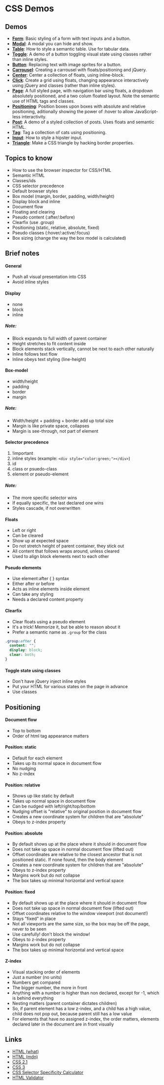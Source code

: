 # CSS Demos

## Demos
- **[Form](./form.html)**: Basic styling of a form with text inputs and a button.
- **[Modal](./modal.html)**: A modal you can hide and show.
- **[Table](./table.html)**: How to style a semantic table. Use for tabular data.
- **[Toggle](./toggle.html)**: A demo of a button toggling visual state using classes rather than inline styles.
- **[Button](./button.html)**: Replacing text with image sprites for a button.
- **[Carrousel](./carrousel.html)**: Creating a carrousel with floats/positioning and jQuery.
- **[Center](./center.html)**: Center a collection of floats, using inline-block.
- **[Click](./click.html)**: Create a grid using floats, changing appearance interactively using jQuery and classes (rather than inline styles).
- **[Page](./page.html)**: A full styled page, with navigation bar using floats, a dropdown absolutely positioned, and a two colum floated layout. Note the semantic use of HTML tags and classes.
- **[Positioning](./positioning.html)**: Position boxes upon boxes with absolute and relative positioning, aditionally showing the power of :hover to allow JavaScript-less interactivity.
- **[Post](./post.html)**: A demo of a styled collection of posts. Uses floats and semantic HTML.
- **[Tag](./tag.html)**: Tag a collection of cats using positioning.
- **[Input](./input.html)**: How to style a hipster input.
- **[Triangle](./triangle.html)**: Make a CSS triangle by hacking border properties.

## Topics to know
- How to use the browser inspector for CSS/HTML
- Semantic HTML
- Classes/ids
- CSS selector precedence
- Default browser styles
- Box model (margin, border, padding, width/height)
- Display block and inline
- Document flow
- Floating and clearing
- Pseudo content (:after/:before)
- Clearfix (use .group)
- Positioning (static, relative, absolute, fixed)
- Pseudo classes (:hover/:active/:focus)
- Box sizing (change the way the box model is calculated)


## Brief notes

#### General
- Push all visual presentation into CSS
- Avoid inline styles

#### Display
- none
- block
- inline

##### Note:
- Block expands to full width of parent container
- Height stretches to fit content inside
- Block elements stack vertically, cannot be next to each other naturally
- Inline follows text flow
- Inline obeys text styling (line-height)

#### Box-model
- width/height
- padding
- border
- margin

##### Note:
- Width/height + padding + border add up total size
- Margin is like private space, collapses
- Margin is see-through, not part of element

#### Selector precedence
1. !important
2. inline styles (example: `<div style="color:green;"></div>`)
3. id
4. class or psuedo-class
5. element or pseudo-element

##### Note:
- The more specific selector wins
- If equally specific, the last declared one wins
- Styles cascade, if not overwritten

#### Floats
- Left or right
- Can be cleared
- Show up at expected space
- Do not stretch height of parent container, they stick out
- All content that follows wraps around, unless cleared
- Used to align block elements next to each other

#### Pseudo elements
- Use element:after { } syntax
- Either after or before
- Acts as inline elements inside element
- Can take any styling
- Needs a declared content property

#### Clearfix
- Clear floats using a pseudo element
- It's a trick! Memorize it, but be able to reason about it
- Prefer a semantic name as `.group` for the class

```css
.group:after {
  content: "";
  display: block;
  clear: both;
}
```

#### Toggle state using classes
- Don't have jQuery inject inline styles
- Put your HTML for various states on the page in advance
- Use classes

## Positioning

#### Document flow
- Top to bottom
- Order of html tag appearance matters

#### Position: static
- Default for each element
- Takes up its normal space in document flow
- No nudging
- No z-index

#### Position: relative
- Shows up like static by default
- Takes up normal space in document flow
- Can be nudged with left/right/top/bottom
- Nudging offset is "relative" to original position in document flow
- Creates a new coordinate system for children that are "absolute"
- Obeys to z-index property

#### Position: absolute
- By default shows up at the place where it should in document flow
- Does not take up space in normal document flow (lifted out)
- Offset coordinates are relative to the closest ancestor that is not positioned static. If none found, then the body element
- Creates a new coordinate system for children that are "absolute"
- Obeys to z-index property
- Margins work but do not collapse
- The box takes up minimal horizontal and vertical space

#### Position: fixed
- By default shows up at the place where it should in document flow
- Does not take up space in normal document flow (lifted out)
- Offset coordinates relative to the window viewport (not document!)
- Stays "fixed" in place
- Not all viewports are the same size, so the box may be off the page, never to be seen
- Use carefully! don't block the window!
- Obeys to z-index property
- Margins work but do not collapse
- The box takes up minimal horizontal and vertical space

#### Z-index
- Visual stacking order of elements
- Just a number (no units)
- Numbers get compared
- The bigger number, the more in front
- Anything with a number is higher than non declared, except for -1, which is behind everything
- Nesting matters (parent container dictates children)
- So, if parent element has a low z-index, and a child has a high value, child does not pop out, because parent still has a low value
- For elements that have no assigned z-index, the order matters, elements declared later in the document are in front visually

## Links
- [HTML (what)](http://simon.html5.org/html5-elements)
- [HTML (mdn)](https://developer.mozilla.org/en-US/docs/Web/Guide/HTML/HTML5/HTML5_element_list)
- [CSS 2.1](http://www.w3.org/TR/CSS21/propidx.html)
- [CSS 3](https://developer.mozilla.org/en-US/docs/CSS/CSS_Reference)
- [CSS Selector Specificity Calculator](http://specificity.keegan.st/)
- [HTML Validator](http://validator.w3.org/)

